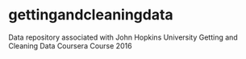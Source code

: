 # gettingandcleaningdata
Data repository associated with John Hopkins University Getting and Cleaning Data Coursera Course 2016
